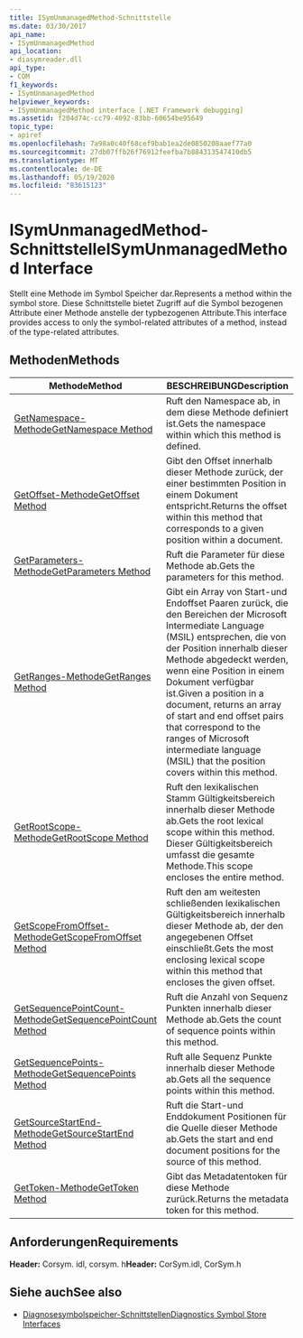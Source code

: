 ```yaml
---
title: ISymUnmanagedMethod-Schnittstelle
ms.date: 03/30/2017
api_name:
- ISymUnmanagedMethod
api_location:
- diasymreader.dll
api_type:
- COM
f1_keywords:
- ISymUnmanagedMethod
helpviewer_keywords:
- ISymUnmanagedMethod interface [.NET Framework debugging]
ms.assetid: f204d74c-cc79-4092-83bb-60654be95649
topic_type:
- apiref
ms.openlocfilehash: 7a98a0c40f68cef9bab1ea2de0850208aaef77a0
ms.sourcegitcommit: 27db07ffb26f76912feefba7b884313547410db5
ms.translationtype: MT
ms.contentlocale: de-DE
ms.lasthandoff: 05/19/2020
ms.locfileid: "83615123"
---
```

# <a name="isymunmanagedmethod-interface"></a><span data-ttu-id="2061b-102">ISymUnmanagedMethod-Schnittstelle</span><span class="sxs-lookup"><span data-stu-id="2061b-102">ISymUnmanagedMethod Interface</span></span>
<span data-ttu-id="2061b-103">Stellt eine Methode im Symbol Speicher dar.</span><span class="sxs-lookup"><span data-stu-id="2061b-103">Represents a method within the symbol store.</span></span> <span data-ttu-id="2061b-104">Diese Schnittstelle bietet Zugriff auf die Symbol bezogenen Attribute einer Methode anstelle der typbezogenen Attribute.</span><span class="sxs-lookup"><span data-stu-id="2061b-104">This interface provides access to only the symbol-related attributes of a method, instead of the type-related attributes.</span></span>  
  
## <a name="methods"></a><span data-ttu-id="2061b-105">Methoden</span><span class="sxs-lookup"><span data-stu-id="2061b-105">Methods</span></span>  
  
|<span data-ttu-id="2061b-106">Methode</span><span class="sxs-lookup"><span data-stu-id="2061b-106">Method</span></span>|<span data-ttu-id="2061b-107">BESCHREIBUNG</span><span class="sxs-lookup"><span data-stu-id="2061b-107">Description</span></span>|  
|------------|-----------------|  
|[<span data-ttu-id="2061b-108">GetNamespace-Methode</span><span class="sxs-lookup"><span data-stu-id="2061b-108">GetNamespace Method</span></span>](isymunmanagedmethod-getnamespace-method.md)|<span data-ttu-id="2061b-109">Ruft den Namespace ab, in dem diese Methode definiert ist.</span><span class="sxs-lookup"><span data-stu-id="2061b-109">Gets the namespace within which this method is defined.</span></span>|  
|[<span data-ttu-id="2061b-110">GetOffset-Methode</span><span class="sxs-lookup"><span data-stu-id="2061b-110">GetOffset Method</span></span>](isymunmanagedmethod-getoffset-method.md)|<span data-ttu-id="2061b-111">Gibt den Offset innerhalb dieser Methode zurück, der einer bestimmten Position in einem Dokument entspricht.</span><span class="sxs-lookup"><span data-stu-id="2061b-111">Returns the offset within this method that corresponds to a given position within a document.</span></span>|  
|[<span data-ttu-id="2061b-112">GetParameters-Methode</span><span class="sxs-lookup"><span data-stu-id="2061b-112">GetParameters Method</span></span>](isymunmanagedmethod-getparameters-method.md)|<span data-ttu-id="2061b-113">Ruft die Parameter für diese Methode ab.</span><span class="sxs-lookup"><span data-stu-id="2061b-113">Gets the parameters for this method.</span></span>|  
|[<span data-ttu-id="2061b-114">GetRanges-Methode</span><span class="sxs-lookup"><span data-stu-id="2061b-114">GetRanges Method</span></span>](isymunmanagedmethod-getranges-method.md)|<span data-ttu-id="2061b-115">Gibt ein Array von Start-und Endoffset Paaren zurück, die den Bereichen der Microsoft Intermediate Language (MSIL) entsprechen, die von der Position innerhalb dieser Methode abgedeckt werden, wenn eine Position in einem Dokument verfügbar ist.</span><span class="sxs-lookup"><span data-stu-id="2061b-115">Given a position in a document, returns an array of start and end offset pairs that correspond to the ranges of Microsoft intermediate language (MSIL) that the position covers within this method.</span></span>|  
|[<span data-ttu-id="2061b-116">GetRootScope-Methode</span><span class="sxs-lookup"><span data-stu-id="2061b-116">GetRootScope Method</span></span>](isymunmanagedmethod-getrootscope-method.md)|<span data-ttu-id="2061b-117">Ruft den lexikalischen Stamm Gültigkeitsbereich innerhalb dieser Methode ab.</span><span class="sxs-lookup"><span data-stu-id="2061b-117">Gets the root lexical scope within this method.</span></span> <span data-ttu-id="2061b-118">Dieser Gültigkeitsbereich umfasst die gesamte Methode.</span><span class="sxs-lookup"><span data-stu-id="2061b-118">This scope encloses the entire method.</span></span>|  
|[<span data-ttu-id="2061b-119">GetScopeFromOffset-Methode</span><span class="sxs-lookup"><span data-stu-id="2061b-119">GetScopeFromOffset Method</span></span>](isymunmanagedmethod-getscopefromoffset-method.md)|<span data-ttu-id="2061b-120">Ruft den am weitesten schließenden lexikalischen Gültigkeitsbereich innerhalb dieser Methode ab, der den angegebenen Offset einschließt.</span><span class="sxs-lookup"><span data-stu-id="2061b-120">Gets the most enclosing lexical scope within this method that encloses the given offset.</span></span>|  
|[<span data-ttu-id="2061b-121">GetSequencePointCount-Methode</span><span class="sxs-lookup"><span data-stu-id="2061b-121">GetSequencePointCount Method</span></span>](isymunmanagedmethod-getsequencepointcount-method.md)|<span data-ttu-id="2061b-122">Ruft die Anzahl von Sequenz Punkten innerhalb dieser Methode ab.</span><span class="sxs-lookup"><span data-stu-id="2061b-122">Gets the count of sequence points within this method.</span></span>|  
|[<span data-ttu-id="2061b-123">GetSequencePoints-Methode</span><span class="sxs-lookup"><span data-stu-id="2061b-123">GetSequencePoints Method</span></span>](isymunmanagedmethod-getsequencepoints-method.md)|<span data-ttu-id="2061b-124">Ruft alle Sequenz Punkte innerhalb dieser Methode ab.</span><span class="sxs-lookup"><span data-stu-id="2061b-124">Gets all the sequence points within this method.</span></span>|  
|[<span data-ttu-id="2061b-125">GetSourceStartEnd-Methode</span><span class="sxs-lookup"><span data-stu-id="2061b-125">GetSourceStartEnd Method</span></span>](isymunmanagedmethod-getsourcestartend-method.md)|<span data-ttu-id="2061b-126">Ruft die Start-und Enddokument Positionen für die Quelle dieser Methode ab.</span><span class="sxs-lookup"><span data-stu-id="2061b-126">Gets the start and end document positions for the source of this method.</span></span>|  
|[<span data-ttu-id="2061b-127">GetToken-Methode</span><span class="sxs-lookup"><span data-stu-id="2061b-127">GetToken Method</span></span>](isymunmanagedmethod-gettoken-method.md)|<span data-ttu-id="2061b-128">Gibt das Metadatentoken für diese Methode zurück.</span><span class="sxs-lookup"><span data-stu-id="2061b-128">Returns the metadata token for this method.</span></span>|  
  
## <a name="requirements"></a><span data-ttu-id="2061b-129">Anforderungen</span><span class="sxs-lookup"><span data-stu-id="2061b-129">Requirements</span></span>  
 <span data-ttu-id="2061b-130">**Header:** Corsym. idl, corsym. h</span><span class="sxs-lookup"><span data-stu-id="2061b-130">**Header:** CorSym.idl, CorSym.h</span></span>  
  
## <a name="see-also"></a><span data-ttu-id="2061b-131">Siehe auch</span><span class="sxs-lookup"><span data-stu-id="2061b-131">See also</span></span>

- [<span data-ttu-id="2061b-132">Diagnosesymbolspeicher-Schnittstellen</span><span class="sxs-lookup"><span data-stu-id="2061b-132">Diagnostics Symbol Store Interfaces</span></span>](diagnostics-symbol-store-interfaces.md)
